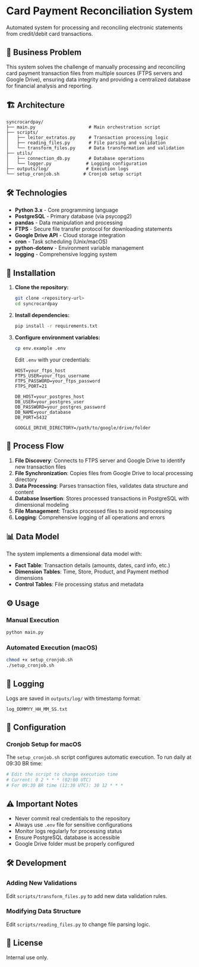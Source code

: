 # Card Payment Reconciliation System

Automated system for processing and reconciling electronic statements from credit/debit card transactions.

## 🎯 Business Problem

This system solves the challenge of manually processing and reconciling card payment transaction files from multiple sources (FTPS servers and Google Drive), ensuring data integrity and providing a centralized database for financial analysis and reporting.

## 🏗️ Architecture

```
syncrocardpay/
├── main.py                    # Main orchestration script
├── scripts/
│   ├── leitor_extratos.py     # Transaction processing logic
│   ├── reading_files.py       # File parsing and validation
│   └── transform_files.py     # Data transformation and validation
├── utils/
│   ├── connection_db.py       # Database operations
│   └── logger.py             # Logging configuration
├── outputs/log/              # Execution logs
└── setup_cronjob.sh         # Cronjob setup script
```

## 🛠️ Technologies

- **Python 3.x** - Core programming language
- **PostgreSQL** - Primary database (via psycopg2)
- **pandas** - Data manipulation and processing
- **FTPS** - Secure file transfer protocol for downloading statements
- **Google Drive API** - Cloud storage integration
- **cron** - Task scheduling (Unix/macOS)
- **python-dotenv** - Environment variable management
- **logging** - Comprehensive logging system

## 🚀 Installation

1. **Clone the repository:**
   ```bash
   git clone <repository-url>
   cd syncrocardpay
   ```

2. **Install dependencies:**
   ```bash
   pip install -r requirements.txt
   ```

3. **Configure environment variables:**
   ```bash
   cp env.example .env
   ```
   
   Edit `.env` with your credentials:
   ```env
   HOST=your_ftps_host
   FTPS_USER=your_ftps_username
   FTPS_PASSWORD=your_ftps_password
   FTPS_PORT=21
   
   DB_HOST=your_postgres_host
   DB_USER=your_postgres_user
   DB_PASSWORD=your_postgres_password
   DB_NAME=your_database
   DB_PORT=5432
   
   GOOGLE_DRIVE_DIRECTORY=/path/to/google/drive/folder
   ```

## 🔄 Process Flow

1. **File Discovery**: Connects to FTPS server and Google Drive to identify new transaction files
2. **File Synchronization**: Copies files from Google Drive to local processing directory
3. **Data Processing**: Parses transaction files, validates data structure and content
4. **Database Insertion**: Stores processed transactions in PostgreSQL with dimensional modeling
5. **File Management**: Tracks processed files to avoid reprocessing
6. **Logging**: Comprehensive logging of all operations and errors

## 📊 Data Model

The system implements a dimensional data model with:
- **Fact Table**: Transaction details (amounts, dates, card info, etc.)
- **Dimension Tables**: Time, Store, Product, and Payment method dimensions
- **Control Tables**: File processing status and metadata

## ⚙️ Usage

### Manual Execution
```bash
python main.py
```

### Automated Execution (macOS)
```bash
chmod +x setup_cronjob.sh
./setup_cronjob.sh
```

## 📝 Logging

Logs are saved in `outputs/log/` with timestamp format:
```
log_DDMMYY_HH_MM_SS.txt
```

## 🔧 Configuration

### Cronjob Setup for macOS
The `setup_cronjob.sh` script configures automatic execution. To run daily at 09:30 BR time:

```bash
# Edit the script to change execution time
# Current: 0 2 * * * (02:00 UTC)
# For 09:30 BR time (12:30 UTC): 30 12 * * *
```

## ⚠️ Important Notes

- Never commit real credentials to the repository
- Always use `.env` file for sensitive configurations
- Monitor logs regularly for processing status
- Ensure PostgreSQL database is accessible
- Google Drive folder must be properly configured

## 🛠️ Development

### Adding New Validations
Edit `scripts/transform_files.py` to add new data validation rules.

### Modifying Data Structure
Edit `scripts/reading_files.py` to change file parsing logic.

## 📄 License

Internal use only.
